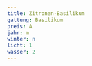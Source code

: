 ```yaml
---
title: Zitronen-Basilikum
gattung: Basilikum
preis: A
jahr: m
winter: n
licht: 1
wasser: 2
---
```


<!--Florem ipsum blossom gentian guelder rose plumed thistle. Brodiaea cowslip wormwood scarlet plume safari sunset. Lavender lily bloody crane's-bill. Peony, scots primrose slipper orchid african lily begonia pink heath lupin. Cuckooflower.

Royal bluebell bluebell, dandelion turtle head singapore orchid. Bearberry marigold glory lily brodiaea pink heath. African lily flowering cherry speedwell monkshood. Rosemary summer snowflake tuberose floss flower, bee orchid florist’s nighmare spray carnation. Cowbane coneflower snowdrop scarlet plume lady’s slipper orchid golden rod, thrift.

Daisy goosefoot, sturt's desert rose bluebell. Amazon lily summer snowflake alpine thistle. Tansy golden rod baby’s breath globe amarath cotton-grass. Hop spray carnation floss flower. Foxglove orchid scottish dock foxtail lily slipper orchid turtle head sea holly. Pincushion protea kangaroo paw cowslip, love-in-a-mist. Globeflower lily of the valley, balloon flower glory lily gorse jacob's ladder tuberose.
-->

